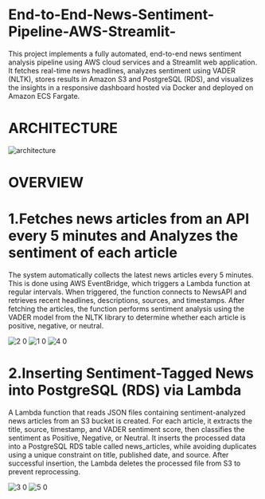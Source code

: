 # End-to-End-News-Sentiment-Pipeline-AWS-Streamlit-
This project implements a fully automated, end-to-end news sentiment analysis pipeline using AWS cloud services and a Streamlit web application. It fetches real-time news headlines, analyzes sentiment using VADER (NLTK), stores results in Amazon S3 and PostgreSQL (RDS), and visualizes the insights in a responsive dashboard hosted via Docker and deployed on Amazon ECS Fargate.

# ARCHITECTURE

![architecture](https://github.com/user-attachments/assets/cfd5872f-637a-4c11-9d3a-ea6693db25bd)

# OVERVIEW
# 1.Fetches news articles from an API every 5 minutes and Analyzes the sentiment of each article

The system automatically collects the latest news articles every 5 minutes. This is done using AWS EventBridge, which triggers a Lambda function at regular intervals. When triggered, the function connects to NewsAPI and retrieves recent headlines, descriptions, sources, and timestamps. After fetching the articles, the function performs sentiment analysis using the VADER model from the NLTK library to determine whether each article is positive, negative, or neutral.

![2 0](https://github.com/user-attachments/assets/ac89e50f-b570-4963-82ae-a5973bec1dae)
![1 0](https://github.com/user-attachments/assets/ae7625fd-afed-41ff-a958-9c05d422c31a)
![4 0](https://github.com/user-attachments/assets/71973838-d41a-48bb-9cb4-48a1b3fc65cb)

# 2.Inserting Sentiment-Tagged News into PostgreSQL (RDS) via Lambda
A Lambda function that reads JSON files containing sentiment-analyzed news articles from an S3 bucket is created. For each article, it extracts the title, source, timestamp, and VADER sentiment score, then classifies the sentiment as Positive, Negative, or Neutral. It inserts the processed data into a PostgreSQL RDS table called news_articles, while avoiding duplicates using a unique constraint on title, published date, and source. After successful insertion, the Lambda deletes the processed file from S3 to prevent reprocessing.

![3 0](https://github.com/user-attachments/assets/114178b7-4125-48b9-bf6e-aedcafbd57d5)
![5 0](https://github.com/user-attachments/assets/e2f4cd7a-674b-4b89-b795-c0705bb1d697)




